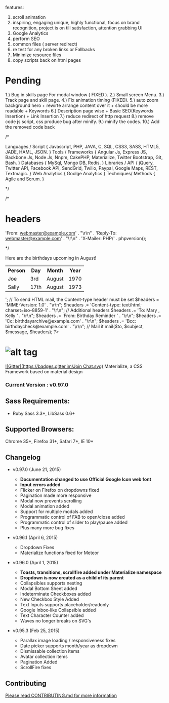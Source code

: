 features:
1. scroll animation
2. inspiring, engaging unique, highly functional, focus on brand recognition, project is on till satisfaction, attention grabbing UI
4. Google Analytics
5. perform SEO
6. common files ( server redirect)
7. re test for any broken links or Fallbacks
8. Minimize resource files
9. copy scripts back on html pages

# Pending
1.) Bug in skills page For modal window ( FIXED ).
2.) Small screen Menu.
3.) Track page and skill page.
4.) Fix animation timing (FIXED).
5.) auto zoom background hero + rewirte arrange content over it  + should be more readable + Keywords
6.) Description page wise + Basic SEO(Keywords Insertion) + Link Insertion
7.) reduce redirect of http request
8.) remove code js script, css produce bug after minify.
9.) minify the codes.
10.) Add the removed code back


/*

Languages / Script
{ Javascript, PHP, JAVA, C, SQL, CSS3, SASS, HTML5, JADE, HAML, JSON. }
Tools / Frameworks
{ Angular Js, Express JS, Backbone Js, Node Js, Nnpm, CakePHP, Materialize, Twitter Bootstrap, Git, Bash. }
Databases
{ MySql, Mongo DB, Redis. }
Libraries / API
{ jQuery, Twitter API, Facebook API, SendGrid, Twilio, Paypal, Google Maps, REST, Textmagic. }
Web Analytics
{ Goolge Analytics }
Techniques/ Methods
{ Agile and Scrum. }

*/

/*
# headers

'From: webmaster@example.com' . "\r\n" .
    'Reply-To: webmaster@example.com' . "\r\n" .
    'X-Mailer: PHP/' . phpversion();

*/


<?php
// multiple recipients
$to  = 'aidan@example.com' . ', '; // note the comma
$to .= 'wez@example.com';

// subject
$subject = 'Birthday Reminders for August';

// message
$message = '
<html>
<head>
  <title>Birthday Reminders for August</title>
</head>
<body>
  <p>Here are the birthdays upcoming in August!</p>
  <table>
    <tr>
      <th>Person</th><th>Day</th><th>Month</th><th>Year</th>
    </tr>
    <tr>
      <td>Joe</td><td>3rd</td><td>August</td><td>1970</td>
    </tr>
    <tr>
      <td>Sally</td><td>17th</td><td>August</td><td>1973</td>
    </tr>
  </table>
</body>
</html>
';

// To send HTML mail, the Content-type header must be set
$headers  = 'MIME-Version: 1.0' . "\r\n";
$headers .= 'Content-type: text/html; charset=iso-8859-1' . "\r\n";

// Additional headers
$headers .= 'To: Mary <mary@example.com>, Kelly <kelly@example.com>' . "\r\n";
$headers .= 'From: Birthday Reminder <birthday@example.com>' . "\r\n";
$headers .= 'Cc: birthdayarchive@example.com' . "\r\n";
$headers .= 'Bcc: birthdaycheck@example.com' . "\r\n";

// Mail it
mail($to, $subject, $message, $headers);
?>




![alt tag](https://raw.github.com/dogfalo/materialize/master/images/materialize.gif)
===========

[![Gitter](https://badges.gitter.im/Join Chat.svg)](https://gitter.im/Dogfalo/materialize?utm_source=badge&utm_medium=badge&utm_campaign=pr-badge&utm_content=badge)
Materialize, a CSS Framework based on material design

### Current Version : v0.97.0

## Sass Requirements:
- Ruby Sass 3.3+, LibSass 0.6+

## Supported Browsers:
Chrome 35+, Firefox 31+, Safari 7+, IE 10+

## Changelog
- v0.97.0 (June 21, 2015)
  - **Documentation changed to use Official Google Icon web font**
  - **Input errors added**
  - Flicker on Firefox on dropdowns fixed
  - Pagination made more responsive
  - Modal now prevents scrolling
  - Modal animation added
  - Support for multiple modals added
  - Programmatic control of FAB to open/close added
  - Programmatic control of slider to play/pause added
  - Plus many more bug fixes
- v0.96.1 (April 6, 2015)
  - Dropdown Fixes
  - Materialize functions fixed for Meteor
- v0.96.0 (April 1, 2015)
  - **Toasts, transitions, scrollfire added under Materialize namespace**
  - **Dropdown is now created as a child of its parent**
  - Collapsibles supports nesting
  - Modal Bottom Sheet added
  - Indeterminate Checkboxes added
  - New Checkbox Style Added
  - Text Inputs supports placeholder/readonly
  - Google Inbox-like Collapsible added
  - Text Character Counter added
  - Waves no longer breaks on SVG's

- v0.95.3 (Feb 25, 2015)
  - Parallax image loading / responsiveness fixes
  - Date picker supports month/year as dropdown
  - Dismissable collection items
  - Avatar collection items
  - Pagination Added
  - ScrollFire fixes


## Contributing
[Please read CONTRIBUTING.md for more information](CONTRIBUTING.md)
